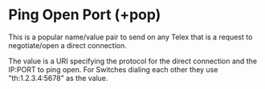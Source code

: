 Ping Open Port (+pop)
=====================

This is a popular name/value pair to send on any Telex that is a request to negotiate/open a direct connection.

The value is a URI specifying the protocol for the direct connection and the IP:PORT to ping open.  For Switches dialing each other they use "th:1.2.3.4:5678" as the value.